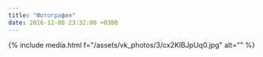 ```yaml
---
title: "Фотография"
date: 2016-12-08 23:32:00 +0300
---
```



{% include media.html f="/assets/vk_photos/3/cx2KlBJpUq0.jpg" alt="" %}

